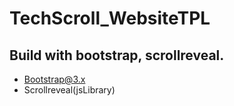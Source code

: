 # TechScroll_WebsiteTPL
Build with bootstrap, scrollreveal.
---
+ Bootstrap@3.x
+ Scrollreveal(jsLibrary)
